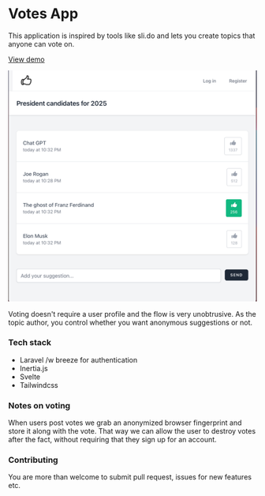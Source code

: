# Votes App

This application is inspired by tools like sli.do and lets you create topics that anyone can vote on.

[View demo](https://vote.dev.ahrengot.com/topics/01grq7ps9yeypee0c31v697j0z)

![App screenshot](https://github.com/Ahrengot/votes/blob/media/screenshot.png)

Voting doesn't require a user profile and the flow is very unobtrusive. As the topic author, you control
whether you want anonymous suggestions or not.

### Tech stack

- Laravel /w breeze for authentication
- Inertia.js
- Svelte
- Tailwindcss

### Notes on voting

When users post votes we grab an anonymized browser fingerprint and store it along with the vote. That way we can allow the user to destroy votes after the fact, without requiring that they sign up for an account.

### Contributing

You are more than welcome to submit pull request, issues for new features etc.
